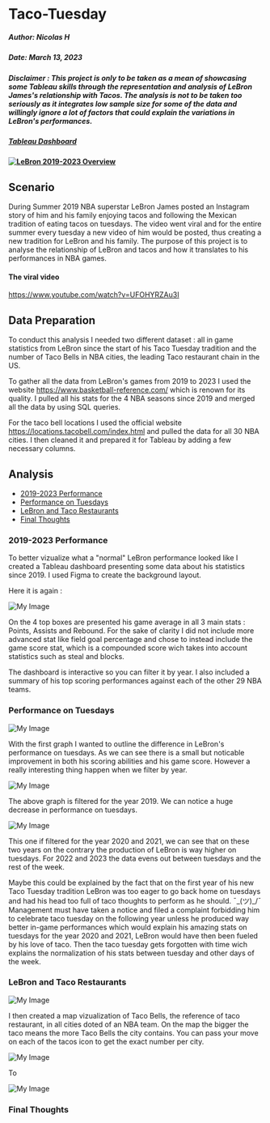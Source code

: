# Taco-Tuesday

##### Author: Nicolas H

##### Date: March 13, 2023

##### Disclaimer : This project is only to be taken as a mean of showcasing some Tableau skills through the representation and analysis of LeBron James's relationship with Tacos. The analysis is not to be taken too seriously as it integrates low sample size for some of the data and willingly ignore a lot of factors that could explain the variations in LeBron's performances. 

##### [Tableau Dashboard](https://public.tableau.com/shared/JTTC2KJCP?:display_count=n&:origin=viz_share_link)

#### <div class='tableauPlaceholder' id='viz1678736292296' style='position: relative'><noscript><a href='#'><img alt='LeBron 2019-2023 Overview ' src='https:&#47;&#47;public.tableau.com&#47;static&#47;images&#47;JT&#47;JTTC2KJCP&#47;1_rss.png' style='border: none' /></a></noscript><object class='tableauViz'  style='display:none;'><param name='host_url' value='https%3A%2F%2Fpublic.tableau.com%2F' /> <param name='embed_code_version' value='3' /> <param name='path' value='shared&#47;JTTC2KJCP' /> <param name='toolbar' value='yes' /><param name='static_image' value='https:&#47;&#47;public.tableau.com&#47;static&#47;images&#47;JT&#47;JTTC2KJCP&#47;1.png' /> <param name='animate_transition' value='yes' /><param name='display_static_image' value='yes' /><param name='display_spinner' value='yes' /><param name='display_overlay' value='yes' /><param name='display_count' value='yes' /><param name='language' value='en-US' /></object></div>                

## Scenario
During Summer 2019 NBA superstar LeBron James posted an Instagram story of him and his family enjoying tacos and following the Mexican tradition of eating tacos on tuesdays. The video went viral and for the entire summer every tuesday a new video of him would be posted, thus creating a new tradition for LeBron and his family. The purpose of this project is to analyse the relationship of LeBron and tacos and how it translates to his performances in NBA games.

#### The viral video 

https://www.youtube.com/watch?v=UFOHYRZAu3I

## Data Preparation

To conduct this analysis I needed two different dataset : all in game statistics from LeBron since the start of his Taco Tuesday tradition and the number of Taco Bells in NBA cities, the leading Taco restaurant chain in the US.

To gather all the data from LeBron's games from 2019 to 2023 I used the website https://www.basketball-reference.com/ which is renown for its quality. I pulled all his stats for the 4 NBA seasons since 2019 and merged all the data by using SQL queries.

For the taco bell locations I used the official website https://locations.tacobell.com/index.html and pulled the data for all 30 NBA cities. I then cleaned it and prepared it for Tableau by adding a few necessary columns.

## Analysis


-  [2019-2023 Performance](#2019-2023-performance)
-  [Performance on Tuesdays](#tuesday-performance)
-  [LeBron and Taco Restaurants](#lebron-taco)
-  [Final Thoughts](#final-thoughts)


### 2019-2023 Performance

To better vizualize what a "normal" LeBron performance looked like I created a Tableau dashboard presenting some data about his statistics since 2019. I used Figma to create the background layout.

Here it is again : 

![My Image](LeBron_2019-2023_Overview.png)


On the 4 top boxes are presented his game average in all 3 main stats : Points, Assists and Rebound. For the sake of clarity I did not include more advanced stat like field goal percentage and chose to instead include the game score stat, which is a compounded score wich takes into account statistics such as steal and blocks.

The dashboard is interactive so you can filter it by year. I also included a summary of his top scoring performances against each of the other 29 NBA teams. 

### Performance on Tuesdays

![My Image](Tuesday_Performance.png)

With the first graph I wanted to outline the difference in LeBron's performance on tuesdays. As we can see there is a small but noticable improvement in both his scoring abilities and his game score. However a really interesting thing happen when we filter by year.

![My Image](Tuesday_Performance2019.png)

The above graph is filtered for the year 2019. We can notice a huge decrease in performance on tuesdays.

![My Image](Tuesday_Performance2020-2021.png)

This one if filtered for the year 2020 and 2021, we can see that on these two years on the contrary the production of LeBron is way higher on tuesdays.
For 2022 and 2023 the data evens out between tuesdays and the rest of the week.

Maybe this could be explained by the fact that on the first year of his new Taco Tuesday tradition LeBron was too eager to go back home on tuesdays and had his head too full of taco thoughts to perform as he should. ¯\_(ツ)_/¯ 
Management must have taken a notice and filed a complaint forbidding him to celebrate taco tuesday on the following year unless he produced way better in-game performances which would explain his amazing stats on tuesdays for the year 2020 and 2021, LeBron would have then been fueled by his love of taco.
Then the taco tuesday gets forgotten with time wich explains the normalization of his stats between tuesday and other days of the week.

### LeBron and Taco Restaurants

![My Image](Taco_Map.png)

I then created a map vizualization of Taco Bells, the reference of taco restaurant, in all cities doted of an NBA team. On the map the bigger the taco means the more Taco Bells the city contains. You can pass your move on each of the tacos icon to get the exact number per city.

![My Image](Taco_performance.png)

To 

![My Image](GS_Taco.png)

### Final Thoughts


